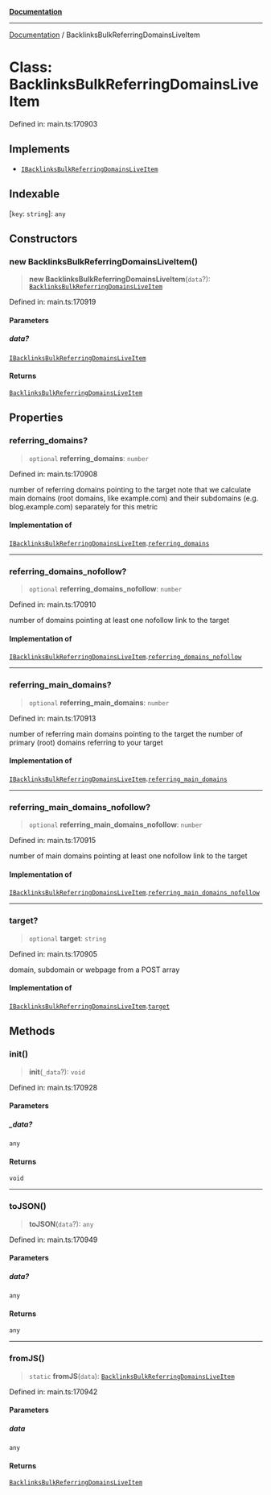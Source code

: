 [**Documentation**](../README.md)

***

[Documentation](../README.md) / BacklinksBulkReferringDomainsLiveItem

# Class: BacklinksBulkReferringDomainsLiveItem

Defined in: main.ts:170903

## Implements

- [`IBacklinksBulkReferringDomainsLiveItem`](../interfaces/IBacklinksBulkReferringDomainsLiveItem.md)

## Indexable

\[`key`: `string`\]: `any`

## Constructors

### new BacklinksBulkReferringDomainsLiveItem()

> **new BacklinksBulkReferringDomainsLiveItem**(`data`?): [`BacklinksBulkReferringDomainsLiveItem`](BacklinksBulkReferringDomainsLiveItem.md)

Defined in: main.ts:170919

#### Parameters

##### data?

[`IBacklinksBulkReferringDomainsLiveItem`](../interfaces/IBacklinksBulkReferringDomainsLiveItem.md)

#### Returns

[`BacklinksBulkReferringDomainsLiveItem`](BacklinksBulkReferringDomainsLiveItem.md)

## Properties

### referring\_domains?

> `optional` **referring\_domains**: `number`

Defined in: main.ts:170908

number of referring domains pointing to the target
note that we calculate main domains (root domains, like example.com) and their subdomains (e.g. blog.example.com) separately for this metric

#### Implementation of

[`IBacklinksBulkReferringDomainsLiveItem`](../interfaces/IBacklinksBulkReferringDomainsLiveItem.md).[`referring_domains`](../interfaces/IBacklinksBulkReferringDomainsLiveItem.md#referring_domains)

***

### referring\_domains\_nofollow?

> `optional` **referring\_domains\_nofollow**: `number`

Defined in: main.ts:170910

number of domains pointing at least one nofollow link to the target

#### Implementation of

[`IBacklinksBulkReferringDomainsLiveItem`](../interfaces/IBacklinksBulkReferringDomainsLiveItem.md).[`referring_domains_nofollow`](../interfaces/IBacklinksBulkReferringDomainsLiveItem.md#referring_domains_nofollow)

***

### referring\_main\_domains?

> `optional` **referring\_main\_domains**: `number`

Defined in: main.ts:170913

number of referring main domains pointing to the target
the number of primary (root) domains referring to your target

#### Implementation of

[`IBacklinksBulkReferringDomainsLiveItem`](../interfaces/IBacklinksBulkReferringDomainsLiveItem.md).[`referring_main_domains`](../interfaces/IBacklinksBulkReferringDomainsLiveItem.md#referring_main_domains)

***

### referring\_main\_domains\_nofollow?

> `optional` **referring\_main\_domains\_nofollow**: `number`

Defined in: main.ts:170915

number of main domains pointing at least one nofollow link to the target

#### Implementation of

[`IBacklinksBulkReferringDomainsLiveItem`](../interfaces/IBacklinksBulkReferringDomainsLiveItem.md).[`referring_main_domains_nofollow`](../interfaces/IBacklinksBulkReferringDomainsLiveItem.md#referring_main_domains_nofollow)

***

### target?

> `optional` **target**: `string`

Defined in: main.ts:170905

domain, subdomain or webpage from a POST array

#### Implementation of

[`IBacklinksBulkReferringDomainsLiveItem`](../interfaces/IBacklinksBulkReferringDomainsLiveItem.md).[`target`](../interfaces/IBacklinksBulkReferringDomainsLiveItem.md#target)

## Methods

### init()

> **init**(`_data`?): `void`

Defined in: main.ts:170928

#### Parameters

##### \_data?

`any`

#### Returns

`void`

***

### toJSON()

> **toJSON**(`data`?): `any`

Defined in: main.ts:170949

#### Parameters

##### data?

`any`

#### Returns

`any`

***

### fromJS()

> `static` **fromJS**(`data`): [`BacklinksBulkReferringDomainsLiveItem`](BacklinksBulkReferringDomainsLiveItem.md)

Defined in: main.ts:170942

#### Parameters

##### data

`any`

#### Returns

[`BacklinksBulkReferringDomainsLiveItem`](BacklinksBulkReferringDomainsLiveItem.md)
